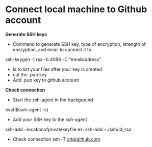 # Connect local machine to Github account
**Generate SSH keys**
- Command to generate SSH key, type of encryption, strength of encryption, and email to connect it to

ssh-keygen -t rsa -b 4096 -C "emailaddress"

- ls to list your files after your key is created
- cat the .pub key 
- Add .pub key to github account

**Check connection**
- Start the ssh-agent in the background

eval $(ssh-agent -s)

- Add your SSH key to the ssh-agent

ssh-add ~locationofprivatekeyfile 
ex: ssh-add ~./ssh/id_rsa

- Check connection
ssh -T git@github.com
